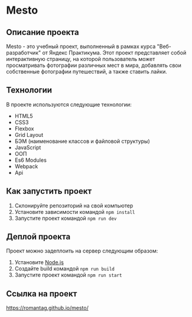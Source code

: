 # Mesto

## Описание проекта

Mesto - это учебный проект, выполненный в рамках курса "Веб-разработчик" от Яндекс Практикума. Этот проект представляет собой интерактивную страницу, на которой пользователь может просматривать фотографии различных мест в мира, добавлять свои собственные фотографии путешествий, а также ставить лайки.

## Технологии

В проекте используются следующие технологии:

- HTML5
- CSS3
- Flexbox
- Grid Layout
- БЭМ (наименование классов и файловой структуры)
- JavaScript
- ООП
- Es6 Modules
- Webpack
- Api

## Как запустить проект

1. Склонируйте репозиторий на свой компьютер
2. Установите зависимости командой `npm install`
3. Запустите проект командой `npm run dev`

## Деплой проекта

Проект можно задеплоить на сервер следующим образом:

1. Установите [Node.js](https://nodejs.org/)
2. Создайте build командой `npm run build`
3. Запустите проект командой `npm run start`

## Ссылка на проект

https://romantag.github.io/mesto/
